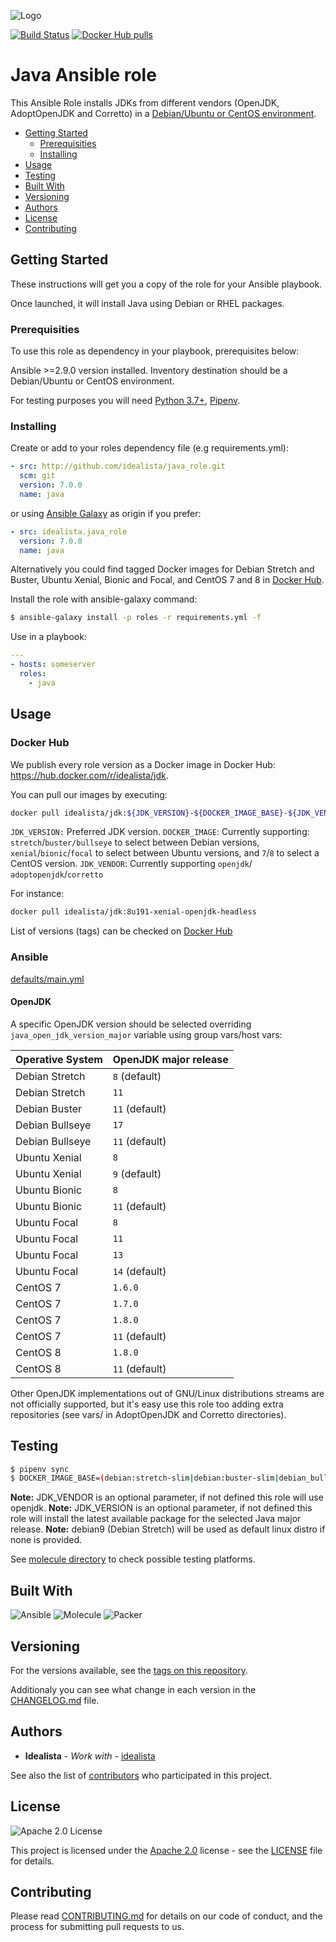 ![Logo](https://raw.githubusercontent.com/idealista/java_role/master/logo.gif)

[![Build Status](https://travis-ci.org/idealista/java_role.png)](https://travis-ci.org/idealista/java_role)
[![Docker Hub pulls](https://img.shields.io/docker/pulls/idealista/jdk.svg)](https://hub.docker.com/r/idealista/jdk/)

# Java Ansible role

This Ansible Role installs JDKs from different vendors (OpenJDK, AdoptOpenJDK and Corretto) in a [Debian/Ubuntu or CentOS environment](https://github.com/idealista/java_role/blob/master/meta/main.yml#L7).

- [Getting Started](#getting-started)
	- [Prerequisities](#prerequisities)
	- [Installing](#installing)
- [Usage](#usage)
- [Testing](#testing)
- [Built With](#built-with)
- [Versioning](#versioning)
- [Authors](#authors)
- [License](#license)
- [Contributing](#contributing)

## Getting Started

These instructions will get you a copy of the role for your Ansible playbook.

Once launched, it will install Java using Debian or RHEL packages.

### Prerequisities

To use this role as dependency in your playbook, prerequisites below:

Ansible >=2.9.0 version installed.
Inventory destination should be a Debian/Ubuntu or CentOS environment.

For testing purposes you will need [Python 3.7+](https://www.python.org/downloads/release/python-377/), [Pipenv](https://github.com/pypa/pipenv).

### Installing

Create or add to your roles dependency file (e.g requirements.yml):

```yml
- src: http://github.com/idealista/java_role.git
  scm: git
  version: 7.0.0
  name: java
```

or using [Ansible Galaxy](https://galaxy.ansible.com/idealista/java_role/) as origin if you prefer:

```yml
- src: idealista.java_role
  version: 7.0.0
  name: java
```

Alternatively you could find tagged Docker images for Debian Stretch and Buster, Ubuntu Xenial, Bionic and Focal, and CentOS 7 and 8 in [Docker Hub](https://hub.docker.com/r/idealista/jdk/).

Install the role with ansible-galaxy command:

```sh
$ ansible-galaxy install -p roles -r requirements.yml -f
```

Use in a playbook:

```yml
---
- hosts: someserver
  roles:
    - java
```

## Usage

### Docker Hub

We publish every role version as a Docker image in Docker Hub: https://hub.docker.com/r/idealista/jdk.

You can pull our images by executing:

```bash
docker pull idealista/jdk:${JDK_VERSION}-${DOCKER_IMAGE_BASE}-${JDK_VENDOR}headless)
```

`JDK_VERSION:` Preferred JDK version.
`DOCKER_IMAGE`: Currently supporting: `stretch`/`buster/bullseye` to select between Debian versions, `xenial`/`bionic`/`focal` to select between Ubuntu versions, and `7`/`8` to select a CentOS version.
`JDK_VENDOR`: Currently supporting `openjdk`/ `adoptopenjdk`/`corretto`

For instance:

```bash
docker pull idealista/jdk:8u191-xenial-openjdk-headless
```

List of versions (tags) can be checked on [Docker Hub](https://cloud.docker.com/repository/docker/idealista/jdk/tags)

### Ansible

[defaults/main.yml](https://github.com/idealista/java_role/blob/master/defaults/main.yml)

#### OpenJDK

A specific OpenJDK version should be selected overriding `java_open_jdk_version_major` variable using group vars/host vars:

Operative System | OpenJDK major release
--- | ---
Debian Stretch | `8` (default)
Debian Stretch | `11`
Debian Buster | `11` (default)
Debian Bullseye | `17`
Debian Bullseye | `11` (default)
Ubuntu Xenial | `8`
Ubuntu Xenial | `9` (default)
Ubuntu Bionic | `8`
Ubuntu Bionic | `11` (default)
Ubuntu Focal | `8`
Ubuntu Focal | `11`
Ubuntu Focal | `13`
Ubuntu Focal | `14` (default)
CentOS 7 | `1.6.0`
CentOS 7 | `1.7.0`
CentOS 7 | `1.8.0`
CentOS 7 | `11` (default)
CentOS 8 | `1.8.0`
CentOS 8 | `11` (default)

Other OpenJDK implementations out of GNU/Linux distributions streams are not officially supported, but it's easy use this role too adding extra repositories (see vars/ in AdoptOpenJDK and Corretto directories).
## Testing

```sh
$ pipenv sync
$ DOCKER_IMAGE_BASE=(debian:stretch-slim|debian:buster-slim|debian_bullseye-slim|amd64/ubuntu:xenial|amd64/ubuntu:bionic|amd64/ubuntu:focal|centos:7|centos:8) JDK_VENDOR=(`java_jdk_version` openjdk|adoptopenjdk|corretto) JDK_MAJOR=(`java_open_jdk_version_major` see [.travis.yml](.travis.yml) file to check supported versions) JDK_VERSION=(`java_open_jdk_version` see [.travis.yml](.travis.yml) file to check supported versions) pipenv run molecule test
```
**Note:** JDK_VENDOR is an optional parameter, if not defined this role will use openjdk.
**Note:** JDK_VERSION is an optional parameter, if not defined this role will install the latest available package for the selected Java major release.
**Note:** debian9 (Debian Stretch) will be used as default linux distro if none is provided.

See [molecule directory](https://github.com/idealista/java_role/tree/master/molecule) to check possible testing platforms.

## Built With

![Ansible](https://img.shields.io/badge/ansible-4.4.0-green.svg)
![Molecule](https://img.shields.io/badge/molecule-3.4.0-green.svg)
![Packer](https://img.shields.io/badge/packer-1.3.4.0-green.svg)

## Versioning

For the versions available, see the [tags on this repository](https://github.com/idealista/java_role/tags).

Additionaly you can see what change in each version in the [CHANGELOG.md](CHANGELOG.md) file.

## Authors

* **Idealista** - *Work with* - [idealista](https://github.com/idealista)

See also the list of [contributors](https://github.com/idealista/java_role/contributors) who participated in this project.

## License

![Apache 2.0 License](https://img.shields.io/hexpm/l/plug.svg)

This project is licensed under the [Apache 2.0](https://www.apache.org/licenses/LICENSE-2.0) license - see the [LICENSE](LICENSE) file for details.

## Contributing

Please read [CONTRIBUTING.md](.github/CONTRIBUTING.md) for details on our code of conduct, and the process for submitting pull requests to us.
